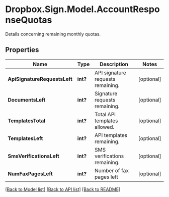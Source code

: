 # Dropbox.Sign.Model.AccountResponseQuotas
Details concerning remaining monthly quotas.

## Properties

Name | Type | Description | Notes
------------ | ------------- | ------------- | -------------
**ApiSignatureRequestsLeft** | **int?** |  API signature requests remaining.  | [optional] 
**DocumentsLeft** | **int?** |  Signature requests remaining.  | [optional] 
**TemplatesTotal** | **int?** |  Total API templates allowed.  | [optional] 
**TemplatesLeft** | **int?** |  API templates remaining.  | [optional] 
**SmsVerificationsLeft** | **int?** |  SMS verifications  remaining.  | [optional] 
**NumFaxPagesLeft** | **int?** |  Number of fax pages left  | [optional] 

[[Back to Model list]](../README.md#documentation-for-models) [[Back to API list]](../README.md#documentation-for-api-endpoints) [[Back to README]](../README.md)

